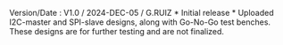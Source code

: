  Version/Date : V1.0 / 2024-DEC-05 / G.RUIZ
	* Initial release
	* Uploaded I2C-master and SPI-slave designs, along with Go-No-Go test benches. These designs are for further testing and are not finalized.

